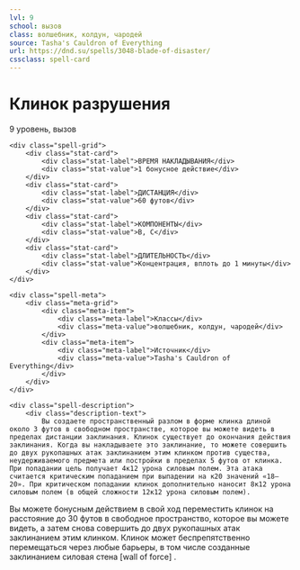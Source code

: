```yaml
---
lvl: 9
school: вызов
class: волшебник, колдун, чародей
source: Tasha's Cauldron of Everything
url: https://dnd.su/spells/3048-blade-of-disaster/
cssclass: spell-card
---
```


<div class="spell-container">
    <div class="spell-header">
        <h1 class="spell-name">Клинок разрушения</h1>
        <div class="spell-level">9 уровень, вызов</div>
    </div>
    
    <div class="spell-grid">
        <div class="stat-card">
            <div class="stat-label">ВРЕМЯ НАКЛАДЫВАНИЯ</div>
            <div class="stat-value">1 бонусное действие</div>
        </div>
        <div class="stat-card">
            <div class="stat-label">ДИСТАНЦИЯ</div>
            <div class="stat-value">60 футов</div>
        </div>
        <div class="stat-card">
            <div class="stat-label">КОМПОНЕНТЫ</div>
            <div class="stat-value">В, С</div>
        </div>
        <div class="stat-card">
            <div class="stat-label">ДЛИТЕЛЬНОСТЬ</div>
            <div class="stat-value">Концентрация, вплоть до 1 минуты</div>
        </div>
    </div>
    
    <div class="spell-meta">
        <div class="meta-grid">
            <div class="meta-item">
                <div class="meta-label">Классы</div>
                <div class="meta-value">волшебник, колдун, чародей</div>
            </div>
            <div class="meta-item">
                <div class="meta-label">Источник</div>
                <div class="meta-value">Tasha's Cauldron of Everything</div>
            </div>
        </div>
    </div>
    
    <div class="spell-description">
        <div class="description-text">
            Вы создаете пространственный разлом в форме клинка длиной около 3 футов в свободном пространстве, которое вы можете видеть в пределах дистанции заклинания. Клинок существует до окончания действия заклинания. Когда вы накладываете это заклинание, то можете совершить до двух рукопашных атак заклинанием этим клинком против существа, неудерживаемого предмета или постройки в пределах 5 футов от клинка. При попадании цель получает 4к12 урона силовым полем. Эта атака считается критическим попаданием при выпадении на к20 значений «18–20». При критическом попадании клинок дополнительно наносит 8к12 урона силовым полем (в общей сложности 12к12 урона силовым полем).
Вы можете бонусным действием в свой ход переместить клинок на расстояние до 30 футов в свободное пространство, которое вы можете видеть, а затем снова совершить до двух рукопашных атак заклинанием этим клинком.
Клинок может беспрепятственно перемещаться через любые барьеры, в том числе созданные заклинанием силовая стена [wall of force] .
        </div>
    </div>
</div>